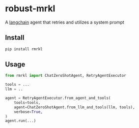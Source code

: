 # robust-mrkl

A [langchain](https://github.com/hwchase17/langchain) agent that retries and utilizes a system prompt

## Install

```sh
pip install rmrkl
```

## Usage

```py
from rmrkl import ChatZeroShotAgent, RetryAgentExecutor

tools = ...
llm = ..

agent = RetryAgentExecutor.from_agent_and_tools(
    tools=tools,
    agent=ChatZeroShotAgent.from_llm_and_tools(llm, tools),
    verbose=True,
)
agent.run(...)

```
